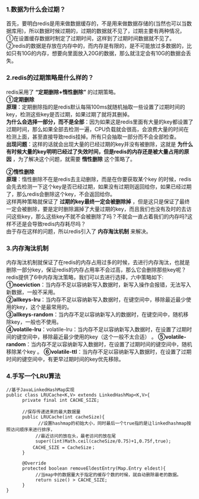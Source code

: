 ### 1.数据为什么会过期？
首先，要明白redis是用来做数据缓存的，不是用来做数据存储的(当然也可以当数据库用)，所以数据时候过期的，过期的数据就不见了，过期主要有两种情况，  
①在设置缓存数据时制定了过期时间，这样到了过期时间数据就不见了。  
②redis的数据是存放在内存中的，而内存是有限的，是不可能放过多数据的，比如只有10G的内存，想要向里面放入20G的数据，那么就注定会有10G的数据会丢失。  

### 2.redis的过期策略是什么样的？
redis采用了 **“定期删除+惰性删除”**  的过期策略。  
**①定期删除**  
**原理**：定期删除指的是redis默认每隔100ms就随机抽取一些设置了过期时间的key，检测这些key是否过期，如果过期了就将其删掉。  
**为什么会选择一部分，而不是全部**：因为如果这是redis里面有大量的key都设置了过期时间，那么如果全部去检测一遍，CPU负载就会很高，会浪费大量的时间在检测上面，甚至直接导致redis挂掉。所有只会抽取一部分而不会全部检查。    
**出现问题**：这样的话就会出现大量的已经过期的key并没有被删除，这就是 **为什么有时候大量的key明明已经过了失效时间，但是redis的内存还是被大量占用的原因** ，为了解决这个问题，就需要 **惰性删除** 这个策略了。  

**②惰性删除**  
**原理**：惰性删除不在是redis去主动删除，而是在你要获取某个key 的时候，redis会先去检测一下这个key是否已经过期，如果没有过期则返回给你，如果已经过期了，那么redis会删除这个key，不会返回给你。  
这样两种策略就保证了 **过期的key最终一定会被删除掉** ，但是这只是保证了最终一定会被删除，要是定时删除漏掉了大量过期的key，而且我们也没有及时的去访问这些key，那么这些key不就不会被删除了吗？不就会一直占着我们的内存吗?这样不还是会导致redis内存耗尽吗？  
由于存在这样的问题，所以redis引入了 **内存淘汰机制** 来解决。  

### 3.内存淘汰机制  
内存淘汰机制就保证了在redis的内存占用过多的时候，去进行内存淘汰，也就是删除一部分key，保证redis的内存占用率不会过高，那么它会删除那些key呢？  
redis提供了6中内存淘汰策略，我们可以去进行选择，六中策略如下:   
**①noeviction**：当内存不足以容纳新写入数据时，新写入操作会报错，无法写入新数据，一般不采用。  
**②allkeys-lru**：当内存不足以容纳新写入数据时，在键空间中，移除最近最少使用的key，这个是最常用的。  
**③allkeys-random**：当内存不足以容纳新写入的数据时，在键空间中，随机移除key，一般也不使用。  
**④volatile-lru**：volatile-lru：当内存不足以容纳新写入数据时，在设置了过期时间的键空间中，移除最近最少使用的key（这个一般不太合适）  。
**⑤volatile-random**：当内存不足以容纳新写入数据时，在设置了过期时间的键空间中，随机移除某个key  。
**⑥volatile-ttl**：当内存不足以容纳新写入数据时，在设置了过期时间的键空间中，有更早过期时间的key优先移除。  


### 4.手写一个LRU算法  
```
//基于JavaLinkedHashMap实现
public class LRUCache<K,V> extends LinkedHashMap<K,V>{
      private final int CACHE_SIZE;
      
      //保存传递进来的最大数据量
      public LRUCache(int cacheSize){
            //设置hashmap的初始大小，同时最后一个true指的是让linkedhashmap按照访问顺序来进行排序，
           //最近访问的放在头，最老访问的放在尾
           super((int)Math.ceil(cacheSize/0.75)+1,0.75f,true);
          CACHE_SIZE = CacheSize；
      }

      @Override
      protected boolean removeEldestEntry(Map.Entry eldest){
           //当map中的数据量大于指定的缓存个数的时候，就自动删除最老的数据。
           return size() > CACHE_SIZE;
      }
}
```
